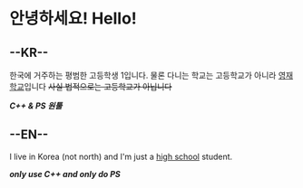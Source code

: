 안녕하세요! Hello!
=============

--KR--
------

한국에 거주하는 평범한 고등학생 1입니다. 물론 다니는 학교는 고등학교가 아니라 [영재학교](https://www.gs.hs.kr/)입니다
~~사실 법적으로는 고등학교가 아닙니다~~

***C++ & PS 원툴***

--EN--
------

I live in Korea (not north) and I'm just a [high school](https://www.gs.hs.kr/english/remark.do) student.

***only use C++ and only do PS***
